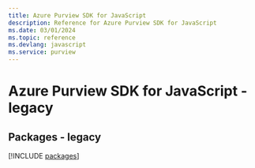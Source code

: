 ```yaml
---
title: Azure Purview SDK for JavaScript
description: Reference for Azure Purview SDK for JavaScript
ms.date: 03/01/2024
ms.topic: reference
ms.devlang: javascript
ms.service: purview
---
```

# Azure Purview SDK for JavaScript - legacy
## Packages - legacy
[!INCLUDE [packages](purview-index.md)]